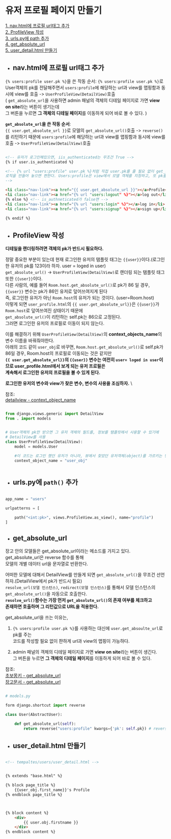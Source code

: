 # 유저 프로필 페이지 만들기


[1. nav.html에 프로필 url태그 추가](#nav.html에-프로필-url태그-추가)  
[2. ProfileView 작성](#ProfileView-작성)  
[3. urls.py에 path 추가](#urls.py에-`path()`-추가)  
[4. get_absolute_url](#get_absolute_url)  
[5. user_detail.html 만들기](#user_detail.html-만들기)  

- ## nav.html에 프로필 url태그 추가


`{% users:profile user.pk %}`을 쓴 작동 순서:
`{% users:profile user.pk %}`로 User객체의 pk를 전달해주면서 `users:profile`에 해당하는 url과   view를 맵핑함과 동시에 view를 호출 -> `UserProfileView(DetailView)`호출   
( `get_absolute_url`을 사용하면 admin 패널의 객체의 디테일 페이지로 가면 **view on site**라는 버튼이 생기는데  
그 버튼을 누르면 **그 객체의 디테일 페이지**를 이동하게 되어 바로 볼 수 있다. )



**`get_absolute_url`을 쓴 작동 순서**:  
`{{ user.get_absolute_url }}`로 모델의 `get_absolute_url()`호출 -> `reverse()`를 리턴하기 때문에 
`users:profile`에 해당하는 url과 view를 맵핑함과 동시에 view를 호출 -> `UserProfileView(DetailView)`호출 



```html

<!-- 유저가 로그인해있으면, iis_authenticated는 무조건 True -->
{% if user.is_authenticated %}

<!-- {% url "users:profile" user.pk %}처럼 직접 user.pk를 줄 필요 없이 get_absoulte_url에 
로직을 만들어 놓으면 편한다. Users:profile은 view에서 모댈 객체를 지정하고, 또 pk를 전달해줘야한다.
-->

<li class="nav-link"><a href="{{ user.get_absolute_url }}"></a>Profile</li>
<li class="nav-link"><a href="{% url "users:logout" %}"></a>log out</li>
{% else %} <!-- is_authneticated가 false면 -->
<li class="nav-link"><a href="{% url "users:login" %}"></a>log in</li>
<li class="nav-link"><a href="{% url "users:signup" %}"></a>sign up</li>

{% endif %}

```

- ## ProfileView 작성



**디테일을 랜더링하려면 객체의 pk가 반드시 필요하다.**

정말 중요한 부분이 있는데 현재 로그인한 유저의 탬플릿 태그는 `{{user}}`이다.(로그인 한 유저의 pk를 123이라 하자. user = loged in user)  
`get_absolute_url()` -> `UserProfileView(DetailView)`로 랜더링 되는 탬플릿 태그 또한 `{{user}}`이다.  
다른 사람의, 예를 들어 `Room.host.get_absolute_url()`로 pk가 86 일 경우, `{{user}}` 변수는 pk가 86인 유저로 덮어쓰여지게 된다  
즉, 로그인한 유저가 아닌 `Room.host`의 유저가 되는 것이다. (user=Room.host)  
이렇게 되면 `user_profile.html`의 `{{ user.get_absolute_url}}`은 `{{user}}`가 `Room.host`로 덮여쓰여진 상태이기 때문에  
`get_absolute_url()`이 리턴하는 self.pk는 86으로 고정된다.  
그러면 로그인한 유저의 프로필로 이동이 되지 않는다.  


이를 해결하기 위해 `UserProfileView(DetailView)`의 **context_objects_name**의 변수 이름을 바꿔줘야한다.  
아래의 코드 같이 `user_obj`로 바꾸면, `Room.host.get_absolute_url()`로 self.pk가 86일 경우, Room.host의 프로필로 이동되는 것은 같지만  
**`{{ user.get_absolute_url}}`의 `{{user}}` 변수는 여전히 `user= loged in user`이므로 user_profile.html에서 보게 되는 유저 프로필은**  
**계속해서 로그인한 유저의 프로필을 볼 수 있게 된다.**  

**로그인한 유저의 변수와 view가 찾은 변수, 변수의 사용을 조심하자.**  \


참조:  
[detailview - context_object_name](https://youngchanchang.github.io/django/2020/10/15/Django-41-UserProfile/)


```python

from django.views.generic import DetailView
from . import models


# User객체의 pk만 받으면 그 유저 객체의 필드를, 정보를 탬플릿에서 사용할 수 있기에
# DetailView를 사용
class UserProfileView(DetailView):
    model = models.User
    
    #이 코드는 로그인 했던 유저가 아니라, 뷰에서 찾았던 유저객체(object)를 가르키는 방법을 바꿀 수 있도록 해준다.  
    context_object_name = "user_obj" 



```

- ## urls.py에 `path()` 추가


```python

app_name = "users"

urlpatterns = [

    path("<int:pk>", views.ProfileView.as_view(), name="profile")
]


```


- ## get_absolute_url

장고 안의 모델들은 get_absolute_url이라는 메소드를 가지고 있다.  
get_absolute_url은 reverse 함수를 통해  
모델의 개별 데이터 url을 문자열로 반환한다.  

어떠한 모델에 대해서 DetailView를 만들게 되면 `get_absolute_url()`을 무조건 선언하자.(DetailView에서 pk가 반드시 필요)  
`resolve_url(모델 인스턴스)`, `redirect(모델 인스턴스)`를 통해서 모델 인스턴스의 `get_absolute_url()`을 자동으로 호출한다.  
**`resolve_url()`함수는 가장 먼저 `get_absolute_url()`의 존재 여부를 체크하고**  
**존재하면 호출하며 그 리턴값으로 URL을 적용한다.**


get_absolute_url을 쓰는 이유는,  
1. `{% users:profile user.pk %}`를 사용하는 대신에 `user.get_absoulte_url`로 pk를 주는  
 코드를 작성할 필요 없이 퍈하게 url과 view의 맵핑이 가능하다.  


2. admin 패널의 객체의 디테일 페이지로 가면 **view on site**라는 버튼이 생긴다.  
그 버튼을 누르면 **그 객체의 디테일 페이지**를 이동하게 되어 바로 볼 수 있다. 

참조:  
[초보몽키 - get_absolute_url](https://wayhome25.github.io/django/2017/05/05/django-url-reverse/)  
[장고문서 - get_absolute_url](https://docs.djangoproject.com/en/3.2/ref/models/instances/#django.db.models.Model.get_absolute_url)

```python

# models.py

form django.shortcut import reverse

class User(AbstractUser):

    def get_absolute_url(self):
        return reverse("users:profile" kwargs={'pk': self.pk}) # reverse니까 안에는 앱 네임이 들어가야한다. 

```


- ## user_detail.html 만들기


```html

<!-- tempaltes/users/user_detail.html -->


{% extends "base.html" %}

{% block page_title %}
    {{user_obj.first_name}}'s Profile
{% endblock page_title %}



{% block content %}
    <div>
        {{ user.obj.firstname }}
    </div>
{% endblock content %}




```